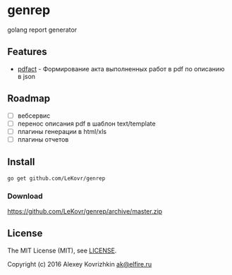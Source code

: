 
genrep
=======

golang report generator

Features
--------
* [pdfact](cmd/pdfact) - Формирование акта выполненных работ в pdf по описанию в json

Roadmap
-------
* [ ] вебсервис
* [ ] перенос описания pdf в шаблон text/template
* [ ] плагины генерации в html/xls
* [ ] плагины отчетов

Install
-------

```
go get github.com/LeKovr/genrep
```

### Download

https://github.com/LeKovr/genrep/archive/master.zip

License
-------

The MIT License (MIT), see [LICENSE](LICENSE).

Copyright (c) 2016 Alexey Kovrizhkin ak@elfire.ru
